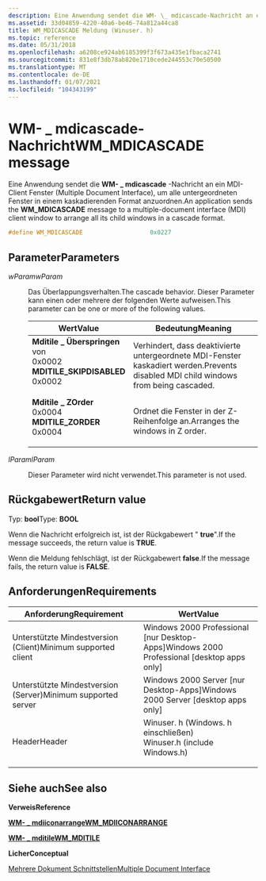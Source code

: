 ```yaml
---
description: Eine Anwendung sendet die WM- \_ mdicascade-Nachricht an ein MDI-Client Fenster (Multiple Document Interface), um alle untergeordneten Fenster in einem kaskadierenden Format anzuordnen.
ms.assetid: 33d04859-4220-40a6-be46-74a812a44ca8
title: WM_MDICASCADE Meldung (Winuser. h)
ms.topic: reference
ms.date: 05/31/2018
ms.openlocfilehash: a6208ce924ab6185399f3f673a435e1fbaca2741
ms.sourcegitcommit: 831e8f3db78ab820e1710cede244553c70e50500
ms.translationtype: MT
ms.contentlocale: de-DE
ms.lasthandoff: 01/07/2021
ms.locfileid: "104343199"
---
```

# <a name="wm_mdicascade-message"></a><span data-ttu-id="cb4b9-103">WM- \_ mdicascade-Nachricht</span><span class="sxs-lookup"><span data-stu-id="cb4b9-103">WM\_MDICASCADE message</span></span>

<span data-ttu-id="cb4b9-104">Eine Anwendung sendet die **WM- \_ mdicascade** -Nachricht an ein MDI-Client Fenster (Multiple Document Interface), um alle untergeordneten Fenster in einem kaskadierenden Format anzuordnen.</span><span class="sxs-lookup"><span data-stu-id="cb4b9-104">An application sends the **WM\_MDICASCADE** message to a multiple-document interface (MDI) client window to arrange all its child windows in a cascade format.</span></span>


```C++
#define WM_MDICASCADE                   0x0227
```



## <a name="parameters"></a><span data-ttu-id="cb4b9-105">Parameter</span><span class="sxs-lookup"><span data-stu-id="cb4b9-105">Parameters</span></span>

<dl> <dt>

<span data-ttu-id="cb4b9-106">*wParam*</span><span class="sxs-lookup"><span data-stu-id="cb4b9-106">*wParam*</span></span> 
</dt> <dd>

<span data-ttu-id="cb4b9-107">Das Überlappungsverhalten.</span><span class="sxs-lookup"><span data-stu-id="cb4b9-107">The cascade behavior.</span></span> <span data-ttu-id="cb4b9-108">Dieser Parameter kann einen oder mehrere der folgenden Werte aufweisen.</span><span class="sxs-lookup"><span data-stu-id="cb4b9-108">This parameter can be one or more of the following values.</span></span>



| <span data-ttu-id="cb4b9-109">Wert</span><span class="sxs-lookup"><span data-stu-id="cb4b9-109">Value</span></span>                                                                                                                                                                                                                                          | <span data-ttu-id="cb4b9-110">Bedeutung</span><span class="sxs-lookup"><span data-stu-id="cb4b9-110">Meaning</span></span>                                                              |
|------------------------------------------------------------------------------------------------------------------------------------------------------------------------------------------------------------------------------------------------|----------------------------------------------------------------------|
| <span id="MDITILE_SKIPDISABLED"></span><span id="mditile_skipdisabled"></span><dl> <span data-ttu-id="cb4b9-111"><dt>**Mditile \_ Überspringen**</dt> von <dt>0x0002</dt></span><span class="sxs-lookup"><span data-stu-id="cb4b9-111"><dt>**MDITILE\_SKIPDISABLED**</dt> <dt>0x0002</dt></span></span> </dl> | <span data-ttu-id="cb4b9-112">Verhindert, dass deaktivierte untergeordnete MDI-Fenster kaskadiert werden.</span><span class="sxs-lookup"><span data-stu-id="cb4b9-112">Prevents disabled MDI child windows from being cascaded.</span></span> <br/> |
| <span id="MDITILE_ZORDER"></span><span id="mditile_zorder"></span><dl> <span data-ttu-id="cb4b9-113"><dt>**Mditile \_ ZOrder**</dt> <dt>0x0004</dt></span><span class="sxs-lookup"><span data-stu-id="cb4b9-113"><dt>**MDITILE\_ZORDER**</dt> <dt>0x0004</dt></span></span> </dl>                   | <span data-ttu-id="cb4b9-114">Ordnet die Fenster in der Z-Reihenfolge an.</span><span class="sxs-lookup"><span data-stu-id="cb4b9-114">Arranges the windows in Z order.</span></span><br/>                          |



 

</dd> <dt>

<span data-ttu-id="cb4b9-115">*lParam*</span><span class="sxs-lookup"><span data-stu-id="cb4b9-115">*lParam*</span></span> 
</dt> <dd>

<span data-ttu-id="cb4b9-116">Dieser Parameter wird nicht verwendet.</span><span class="sxs-lookup"><span data-stu-id="cb4b9-116">This parameter is not used.</span></span>

</dd> </dl>

## <a name="return-value"></a><span data-ttu-id="cb4b9-117">Rückgabewert</span><span class="sxs-lookup"><span data-stu-id="cb4b9-117">Return value</span></span>

<span data-ttu-id="cb4b9-118">Typ: **bool**</span><span class="sxs-lookup"><span data-stu-id="cb4b9-118">Type: **BOOL**</span></span>

<span data-ttu-id="cb4b9-119">Wenn die Nachricht erfolgreich ist, ist der Rückgabewert " **true**".</span><span class="sxs-lookup"><span data-stu-id="cb4b9-119">If the message succeeds, the return value is **TRUE**.</span></span>

<span data-ttu-id="cb4b9-120">Wenn die Meldung fehlschlägt, ist der Rückgabewert **false**.</span><span class="sxs-lookup"><span data-stu-id="cb4b9-120">If the message fails, the return value is **FALSE**.</span></span>

## <a name="requirements"></a><span data-ttu-id="cb4b9-121">Anforderungen</span><span class="sxs-lookup"><span data-stu-id="cb4b9-121">Requirements</span></span>



| <span data-ttu-id="cb4b9-122">Anforderung</span><span class="sxs-lookup"><span data-stu-id="cb4b9-122">Requirement</span></span> | <span data-ttu-id="cb4b9-123">Wert</span><span class="sxs-lookup"><span data-stu-id="cb4b9-123">Value</span></span> |
|-------------------------------------|----------------------------------------------------------------------------------------------------------|
| <span data-ttu-id="cb4b9-124">Unterstützte Mindestversion (Client)</span><span class="sxs-lookup"><span data-stu-id="cb4b9-124">Minimum supported client</span></span><br/> | <span data-ttu-id="cb4b9-125">Windows 2000 Professional \[nur Desktop-Apps\]</span><span class="sxs-lookup"><span data-stu-id="cb4b9-125">Windows 2000 Professional \[desktop apps only\]</span></span><br/>                                               |
| <span data-ttu-id="cb4b9-126">Unterstützte Mindestversion (Server)</span><span class="sxs-lookup"><span data-stu-id="cb4b9-126">Minimum supported server</span></span><br/> | <span data-ttu-id="cb4b9-127">Windows 2000 Server \[nur Desktop-Apps\]</span><span class="sxs-lookup"><span data-stu-id="cb4b9-127">Windows 2000 Server \[desktop apps only\]</span></span><br/>                                                     |
| <span data-ttu-id="cb4b9-128">Header</span><span class="sxs-lookup"><span data-stu-id="cb4b9-128">Header</span></span><br/>                   | <dl> <span data-ttu-id="cb4b9-129"><dt>Winuser. h (Windows. h einschließen)</dt></span><span class="sxs-lookup"><span data-stu-id="cb4b9-129"><dt>Winuser.h (include Windows.h)</dt></span></span> </dl> |



## <a name="see-also"></a><span data-ttu-id="cb4b9-130">Siehe auch</span><span class="sxs-lookup"><span data-stu-id="cb4b9-130">See also</span></span>

<dl> <dt>

<span data-ttu-id="cb4b9-131">**Verweis**</span><span class="sxs-lookup"><span data-stu-id="cb4b9-131">**Reference**</span></span>
</dt> <dt>

[<span data-ttu-id="cb4b9-132">**WM- \_ mdiiconarrange**</span><span class="sxs-lookup"><span data-stu-id="cb4b9-132">**WM\_MDIICONARRANGE**</span></span>](wm-mdiiconarrange.md)
</dt> <dt>

[<span data-ttu-id="cb4b9-133">**WM- \_ mditile**</span><span class="sxs-lookup"><span data-stu-id="cb4b9-133">**WM\_MDITILE**</span></span>](wm-mditile.md)
</dt> <dt>

<span data-ttu-id="cb4b9-134">**Licher**</span><span class="sxs-lookup"><span data-stu-id="cb4b9-134">**Conceptual**</span></span>
</dt> <dt>

[<span data-ttu-id="cb4b9-135">Mehrere Dokument Schnittstellen</span><span class="sxs-lookup"><span data-stu-id="cb4b9-135">Multiple Document Interface</span></span>](multiple-document-interface.md)
</dt> </dl>

 

 




